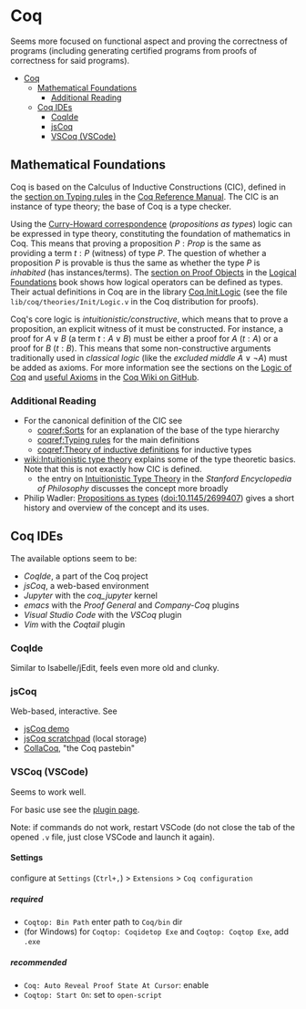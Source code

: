 # Coq

Seems more focused on functional aspect and proving the correctness of programs
(including generating certified programs from proofs of correctness for said programs).

- [Coq](#coq)
  - [Mathematical Foundations](#mathematical-foundations)
    - [Additional Reading](#additional-reading)
  - [Coq IDEs](#coq-ides)
    - [CoqIde](#coqide)
    - [jsCoq](#jscoq)
    - [VSCoq (VSCode)](#vscoq-vscode)

## Mathematical Foundations

Coq is based on the Calculus of Inductive Constructions (CIC),
defined in the [section on Typing rules](https://coq.inria.fr/distrib/current/refman/language/cic.html)
in the [Coq Reference Manual](https://coq.inria.fr/distrib/current/refman/).
The CIC is an instance of type theory; the base of Coq is a type checker.

Using the [Curry-Howard correspondence](https://en.wikipedia.org/wiki/Curry%E2%80%93Howard_correspondence) (_propositions as types_)
logic can be expressed in type theory, constituting the foundation of mathematics in Coq.
This means that proving a proposition $`P : Prop`$ is the same as providing a term $`t : P`$ (witness) of type $`P`$.
The question of whether a proposition $`P`$ is provable is thus the same as whether the type $`P`$ is _inhabited_ (has instances/terms).
The [section on Proof Objects](https://softwarefoundations.cis.upenn.edu/lf-current/ProofObjects.html)
in the [Logical Foundations](https://softwarefoundations.cis.upenn.edu/lf-current/index.html) book
shows how logical operators can be defined as types.
Their actual definitions in Coq are in the library [Coq.Init.Logic](https://coq.inria.fr/library/Coq.Init.Logic.html)
(see the file `lib/coq/theories/Init/Logic.v` in the Coq distribution for proofs).

Coq's core logic is _intuitionistic/constructive_,
which means that to prove a proposition, an explicit witness of it must be constructed.
For instance, a proof for $`A ∨ B`$ (a term $`t : A ∨ B`$) must be either a proof for $`A`$ ($`t : A`$) or a proof for $`B`$ ($`t : B`$).
This means that some non-constructive arguments traditionally used in _classical logic_ (like the _excluded middle_ $`A ∨ ¬A`$) must be added as axioms.
For more information see the sections on the [Logic of Coq](https://github.com/coq/coq/wiki/The-Logic-of-Coq)
and [useful Axioms](https://github.com/coq/coq/wiki/CoqAndAxioms)
in the [Coq Wiki on GitHub](https://github.com/coq/coq/wiki).

### Additional Reading

- For the canonical definition of the CIC see
  - [coqref:Sorts](https://coq.inria.fr/distrib/current/refman/language/core/sorts.html)
    for an explanation of the base of the type hierarchy
  - [coqref:Typing rules](https://coq.inria.fr/distrib/current/refman/language/cic.html)
    for the main definitions
  - [coqref:Theory of inductive definitions](https://coq.inria.fr/distrib/current/refman/language/core/inductive.html#inductive-definitions)
    for inductive types
- [wiki:Intuitionistic type theory](https://en.wikipedia.org/wiki/Intuitionistic_type_theory)
  explains some of the type theoretic basics.
  Note that this is not exactly how CIC is defined.
  - the entry on [Intuitionistic Type Theory](https://plato.stanford.edu/entries/type-theory-intuitionistic/)
    in the _Stanford Encyclopedia of Philosophy_
    discusses the concept more broadly
- Philip Wadler: [Propositions as types](https://homepages.inf.ed.ac.uk/wadler/papers/propositions-as-types/propositions-as-types.pdf) ([doi:10.1145/2699407](https://doi.org/10.1145/2699407)) gives a short history and overview of the concept and its uses.

## Coq IDEs

The available options seem to be:

- _CoqIde_, a part of the Coq project
- _jsCoq_, a web-based environment
- _Jupyter_ with the _coq_jupyter_ kernel
- _emacs_ with the _Proof General_ and _Company-Coq_ plugins
- _Visual Studio Code_ with the _VSCoq_ plugin
- _Vim_ with the _Coqtail_ plugin

### CoqIde

Similar to Isabelle/jEdit, feels even more old and clunky.

### jsCoq

Web-based, interactive. See

- [jsCoq demo](https://jscoq.github.io/)
- [jsCoq scratchpad](https://jscoq.github.io/scratchpad.html) (local storage)
- [CollaCoq](https://x80.org/collacoq/), "the Coq pastebin"

### VSCoq (VSCode)

Seems to work well.

For basic use see the [plugin page](https://marketplace.visualstudio.com/items?itemName=maximedenes.vscoq#basic-usage).

Note: if commands do not work, restart VSCode
(do not close the tab of the opened `.v` file, just close VSCode and launch it again).

#### Settings

configure at `Settings` (`Ctrl+,`) > `Extensions` > `Coq configuration`

##### required

- `Coqtop: Bin Path` enter path to `Coq/bin` dir
- (for Windows) for `Coqtop: Coqidetop Exe` and `Coqtop: Coqtop Exe`, add `.exe`

##### recommended

- `Coq: Auto Reveal Proof State At Cursor`: enable
- `Coqtop: Start On`: set to `open-script`
